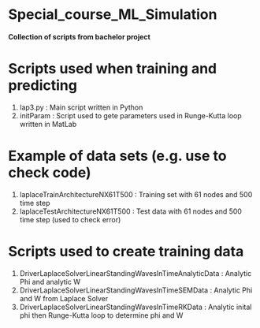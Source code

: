 # Special_course_ML_Simulation

#### Collection of scripts from bachelor project ####
# Scripts used when training and predicting
1) lap3.py    : Main script written in Python
2) initParam  : Script used to gete parameters used in Runge-Kutta loop written in MatLab

# Example of data sets (e.g. use to check code)
1) laplaceTrainArchitectureNX61T500   : Training set with 61 nodes and 500 time step
2) laplaceTestArchitectureNX61T500    : Test data with 61 nodes and 500 time step (used to check error)

# Scripts used to create training data
1) DriverLaplaceSolverLinearStandingWavesInTimeAnalyticData   : Analytic Phi and analytic W
2) DriverLaplaceSolverLinearStandingWavesInTimeSEMData        : Analytic Phi and W from Laplace Solver
3) DriverLaplaceSolverLinearStandingWavesInTimeRKData         : Analytic inital phi then Runge-Kutta loop to determine phi and W 
